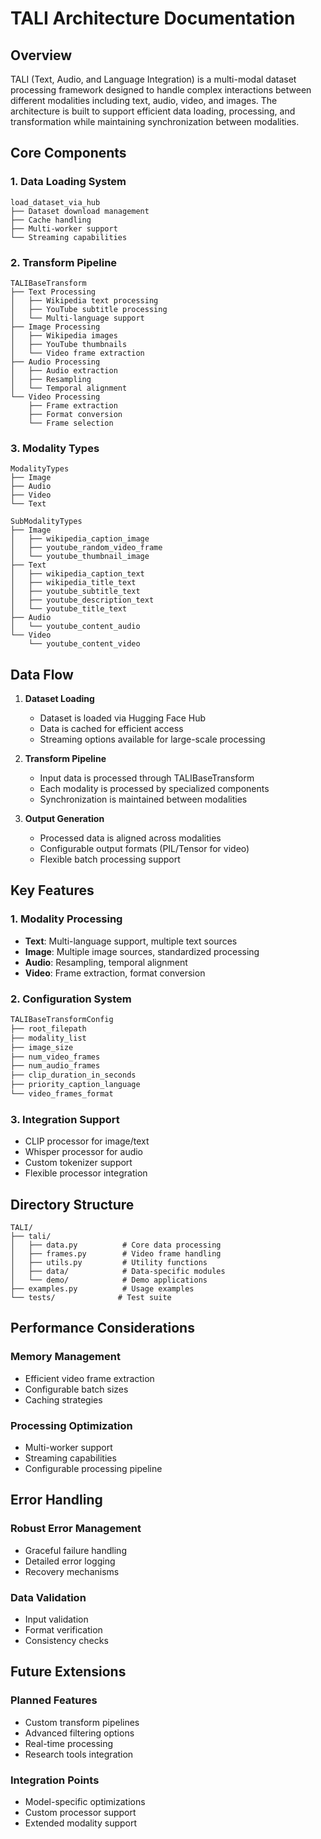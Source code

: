 # TALI Architecture Documentation

## Overview

TALI (Text, Audio, and Language Integration) is a multi-modal dataset processing framework designed to handle complex interactions between different modalities including text, audio, video, and images. The architecture is built to support efficient data loading, processing, and transformation while maintaining synchronization between modalities.

## Core Components

### 1. Data Loading System
```
load_dataset_via_hub
├── Dataset download management
├── Cache handling
├── Multi-worker support
└── Streaming capabilities
```

### 2. Transform Pipeline
```
TALIBaseTransform
├── Text Processing
│   ├── Wikipedia text processing
│   ├── YouTube subtitle processing
│   └── Multi-language support
├── Image Processing
│   ├── Wikipedia images
│   ├── YouTube thumbnails
│   └── Video frame extraction
├── Audio Processing
│   ├── Audio extraction
│   ├── Resampling
│   └── Temporal alignment
└── Video Processing
    ├── Frame extraction
    ├── Format conversion
    └── Frame selection
```

### 3. Modality Types
```
ModalityTypes
├── Image
├── Audio
├── Video
└── Text

SubModalityTypes
├── Image
│   ├── wikipedia_caption_image
│   ├── youtube_random_video_frame
│   └── youtube_thumbnail_image
├── Text
│   ├── wikipedia_caption_text
│   ├── wikipedia_title_text
│   ├── youtube_subtitle_text
│   ├── youtube_description_text
│   └── youtube_title_text
├── Audio
│   └── youtube_content_audio
└── Video
    └── youtube_content_video
```

## Data Flow

1. **Dataset Loading**
   - Dataset is loaded via Hugging Face Hub
   - Data is cached for efficient access
   - Streaming options available for large-scale processing

2. **Transform Pipeline**
   - Input data is processed through TALIBaseTransform
   - Each modality is processed by specialized components
   - Synchronization is maintained between modalities

3. **Output Generation**
   - Processed data is aligned across modalities
   - Configurable output formats (PIL/Tensor for video)
   - Flexible batch processing support

## Key Features

### 1. Modality Processing
- **Text**: Multi-language support, multiple text sources
- **Image**: Multiple image sources, standardized processing
- **Audio**: Resampling, temporal alignment
- **Video**: Frame extraction, format conversion

### 2. Configuration System
```python
TALIBaseTransformConfig
├── root_filepath
├── modality_list
├── image_size
├── num_video_frames
├── num_audio_frames
├── clip_duration_in_seconds
├── priority_caption_language
└── video_frames_format
```

### 3. Integration Support
- CLIP processor for image/text
- Whisper processor for audio
- Custom tokenizer support
- Flexible processor integration

## Directory Structure

```
TALI/
├── tali/
│   ├── data.py          # Core data processing
│   ├── frames.py        # Video frame handling
│   ├── utils.py         # Utility functions
│   ├── data/            # Data-specific modules
│   └── demo/            # Demo applications
├── examples.py          # Usage examples
└── tests/              # Test suite
```

## Performance Considerations

### Memory Management
- Efficient video frame extraction
- Configurable batch sizes
- Caching strategies

### Processing Optimization
- Multi-worker support
- Streaming capabilities
- Configurable processing pipeline

## Error Handling

### Robust Error Management
- Graceful failure handling
- Detailed error logging
- Recovery mechanisms

### Data Validation
- Input validation
- Format verification
- Consistency checks

## Future Extensions

### Planned Features
- Custom transform pipelines
- Advanced filtering options
- Real-time processing
- Research tools integration

### Integration Points
- Model-specific optimizations
- Custom processor support
- Extended modality support 